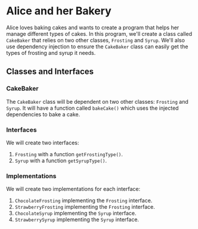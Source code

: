 # Alice and her Bakery

Alice loves baking cakes and wants to create a program that helps her manage different types of cakes. In this program, we'll create a class called `CakeBaker` that relies on two other classes, `Frosting` and `Syrup`. We'll also use dependency injection to ensure the `CakeBaker` class can easily get the types of frosting and syrup it needs.

## Classes and Interfaces

### CakeBaker
The `CakeBaker` class will be dependent on two other classes: `Frosting` and `Syrup`. It will have a function called `bakeCake()` which uses the injected dependencies to bake a cake.

### Interfaces
We will create two interfaces:
1. `Frosting` with a function `getFrostingType()`.
2. `Syrup` with a function `getSyrupType()`.

### Implementations
We will create two implementations for each interface:
1. `ChocolateFrosting` implementing the `Frosting` interface.
2. `StrawberryFrosting` implementing the `Frosting` interface.
3. `ChocolateSyrup` implementing the `Syrup` interface.
4. `StrawberrySyrup` implementing the `Syrup` interface.